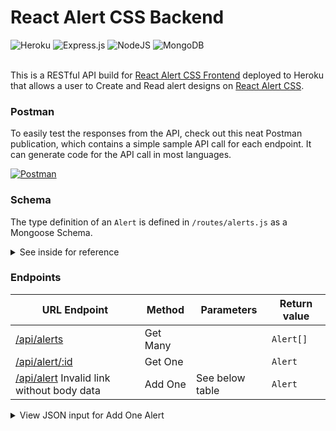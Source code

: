 # React Alert CSS Backend

<div>
   <img alt="Heroku" src="https://img.shields.io/badge/heroku-%23430098.svg?style=for-the-badge&logo=heroku&logoColor=white"/>
   <img alt="Express.js" src="https://img.shields.io/badge/express.js-%23404d59.svg?style=for-the-badge&logo=express&logoColor=%2361DAFB"/>
  <img alt="NodeJS" src="https://img.shields.io/badge/node.js-%2343853D.svg?style=for-the-badge&logo=node-dot-js&logoColor=white"/>
  <img alt="MongoDB" src ="https://img.shields.io/badge/MongoDB-%234ea94b.svg?style=for-the-badge&logo=mongodb&logoColor=white"/>
</div>
&nbsp;

This is a RESTful API build for [React Alert CSS Frontend](https://github.com/theFl00f/react-alert-css) deployed to Heroku that allows a user to Create and Read alert designs on [React Alert CSS](https://react-alert-css.netlify.app).

### Postman

To easily test the responses from the API, check out this neat Postman publication, which contains a simple sample API call for each endpoint. It can generate code for the API call in most languages.

<a href="https://documenter.getpostman.com/view/14555787/TzXzEHiH">
   <img alt="Postman" src="https://img.shields.io/badge/Postman-FF6C37?style=for-the-badge&logo=postman&logoColor=red" />
</a>

### Schema
The type definition of an `Alert` is defined in `/routes/alerts.js` as a Mongoose Schema.

<details>
   <summary>See inside for reference</summary>   
      
```node
const alert: Alert = {
    user: String,
    alertName: String,
    textValues: {
      message: String,
      button: String,
    },
    css: {
      alertBorderColor: String,
      alertBackgroundColor: String,
      buttonBorderColor: String,
      buttonBackgroundColor: String,
      textColor: String,
      buttonTextColor: String,
    },
    dimensions: {
      alertWidth: Number,
      alertHeight: Number,
      alertBorderRadius: Number,
      alertBorderWidth: Number,
      alertXPadding: Number,
      alertYPadding: Number,
      buttonXPadding: Number,
      buttonYPadding: Number,
      buttonBorderRadius: Number,
      buttonBorderWidth: Number,
    },
  },
  { timestamps: { createdAt: "created_at" } }
}
```
      
</details>

### Endpoints

| URL Endpoint | Method | Parameters | Return value 
|---|---|---|---|
|[/api/alerts](https://react-alert-css-backend.herokuapp.com/api/alerts)|Get Many| | `Alert[]` |
|[/api/alert/:id](http://react-alert-css-backend.herokuapp.com/api/alert/60a5c40242ede7a712edacc6)|Get One| | `Alert` |
|[/api/alert](https://react-alert-css-backend.herokuapp.com/api/alert) Invalid link without body data|Add One| See below table | `Alert` |

<details>
   <summary>View JSON input for Add One Alert</summary>
   
   ```json
   {
      "textValues": {
         "message": "",
         "button": "Close"
      },
      "css": {
         "alertBorderColor": "#181069",
         "alertBackgroundColor": "#3c1069",
         "buttonBorderColor": "#4d1069",
         "buttonBackgroundColor": "#5f1069",
         "textColor": "#ffffff",
         "buttonTextColor": "#ffffff"
      },
      "dimensions": {
         "alertWidth": 24,
         "alertHeight": 14,
         "alertBorderRadius": 0,
         "alertBorderWidth": 0.5,
         "alertXPadding": 1,
         "alertYPadding": 1,
         "buttonXPadding": 4,
         "buttonYPadding": 0,
         "buttonBorderRadius": 10,
         "buttonBorderWidth": 0.5
      },
      "user": "Anonymous",
      "alertName": "Untitled"
   }
```

</details>

